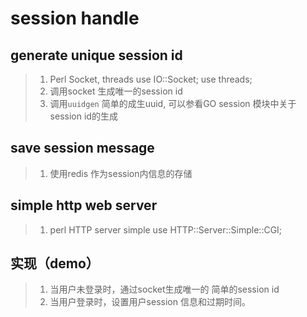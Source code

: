 session handle
==============

generate unique session id
--------------------------
> 1. Perl Socket, threads
        use IO::Socket; use threads;
> 2. 调用socket 生成唯一的session id
> 3. 调用`uuidgen` 简单的成生uuid, 可以参看GO session 模块中关于session id的生成

save session message
--------------------
> 1. 使用redis 作为session内信息的存储

simple http web server
----------------------
> 1. perl HTTP server simple
    use HTTP::Server::Simple::CGI;

实现（demo）
----
> 1. 当用户未登录时，通过socket生成唯一的 简单的session id
> 2. 当用户登录时，设置用户session 信息和过期时间。
